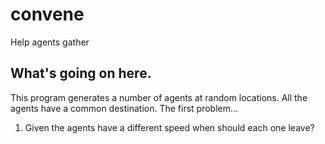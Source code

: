 # convene
Help agents gather

## What's going on here.
This program generates a number of agents at random locations. All the agents
have a common destination. The first problem...
1. Given the agents have a different speed when should each one leave?
